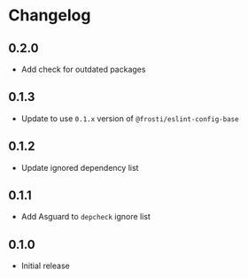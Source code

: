 # Changelog

## 0.2.0

- Add check for outdated packages

## 0.1.3

- Update to use `0.1.x` version of `@frosti/eslint-config-base`

## 0.1.2

- Update ignored dependency list

## 0.1.1

- Add Asguard to `depcheck` ignore list

## 0.1.0

- Initial release
